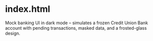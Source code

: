 # index.html
Mock banking UI in dark mode – simulates a frozen Credit Union Bank account with pending transactions, masked data, and a frosted-glass design.

